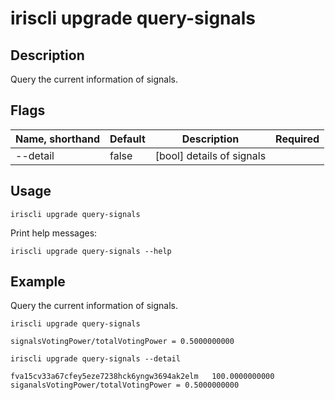 # iriscli upgrade query-signals

## Description

Query the current information of signals.

## Flags

| Name, shorthand | Default               | Description                                                                                                                                 | Required |
| --------------- | --------------------- | --------------------------------------------------------------------------------------------------------------------------------------------| -------- |
| --detail        | false                 | [bool] details of signals                                                                                                                 |          |

## Usage

```
iriscli upgrade query-signals
```

Print help messages:

```
iriscli upgrade query-signals --help
```

## Example

Query the current information of signals.

```
iriscli upgrade query-signals
```

```
signalsVotingPower/totalVotingPower = 0.5000000000
```

```
iriscli upgrade query-signals --detail
```

```
fva15cv33a67cfey5eze7238hck6yngw3694ak2elm   100.0000000000
siganalsVotingPower/totalVotingPower = 0.5000000000
```

